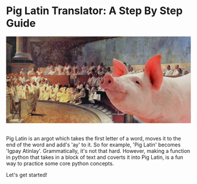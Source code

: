 # Pig Latin Translator: A Step By Step Guide

<img src="https://github.com/carlosjennings1991/piglatin/blob/main/pig_latin_painting.png">

##
Pig Latin is an argot which takes the first letter of a word, moves it to the end of the word and add's 'ay' to it. So for example, 'Pig Latin' becomes 'Igpay Atinlay'. Grammatically, it's not that hard. However, making a function in python that takes in a block of text and coverts it into Pig Latin, is a fun way to practice some core python concepts. 

Let's get started!

##
